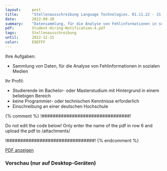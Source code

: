 ```yaml
---
layout:     post
title:      "Stellenausschreibung Language Technologies. 01.11.22 - 31.12.22"
date:       2022-09-30
summary:    "Datensammlung, für die Analyse von Fehlinformationen in sozialen Medien"
pdf:        Student-Hiring-Notification-4.pdf
tags:       Stellenausschreibung
until:		2022-12-31
color:      E9EFFF
---
```


Ihre Aufgaben:
- Sammlung von Daten, für die Analyse von Fehlinformationen in sozialen Medien

Ihr Profil:
- Studierende im Bachelor- oder Masterstudium mit Hintergrund in einem beliebigen Bereich
- keine Programmier- oder technischen Kenntnisse erforderlich
- Einschreibung an einer deutschen Hochschule


{% comment %}
!################################!

Do not edit the code below! Only enter the name of the pdf in row 6 and upload the pdf to /attachments/

!################################!
{% endcomment %}

<a class="btn btn-primary" href="{{ site.url }}/attachments/{{page.pdf}}">PDF anzeigen</a>

<h3>Vorschau (nur auf Desktop-Geräten)</h3>
<div class="d-none d-sm-block">
    <object data="{{ site.url }}/attachments/{{page.pdf}}" width="100%" height="1010" type='application/pdf'>
    </object>
</div>
